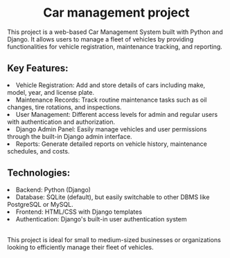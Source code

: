 <h1 align="center"> Car management project </h1>
 
This project is a web-based Car Management System built with Python and Django. It allows users to manage a fleet of vehicles by providing functionalities for vehicle registration, maintenance tracking, and reporting.

## Key Features:
<li>Vehicle Registration: Add and store details of cars including make, model, year, and license plate.</li>
<li>Maintenance Records: Track routine maintenance tasks such as oil changes, tire rotations, and inspections.</li>
<li>User Management: Different access levels for admin and regular users with authentication and authorization.</li>
<li>Django Admin Panel: Easily manage vehicles and user permissions through the built-in Django admin interface.</li>
<li>Reports: Generate detailed reports on vehicle history, maintenance schedules, and costs.</li>

## Technologies:
<li>Backend: Python (Django)</li>
<li>Database: SQLite (default), but easily switchable to other DBMS like PostgreSQL or MySQL.</li>
<li>Frontend: HTML/CSS with Django templates</li>
<li>Authentication: Django's built-in user authentication system</li><br>

This project is ideal for small to medium-sized businesses or organizations looking to efficiently manage their fleet of vehicles.
